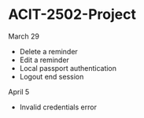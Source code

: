 # ACIT-2502-Project

March 29

- Delete a reminder
- Edit a reminder
- Local passport authentication
- Logout end session

April 5

- Invalid credentials error
